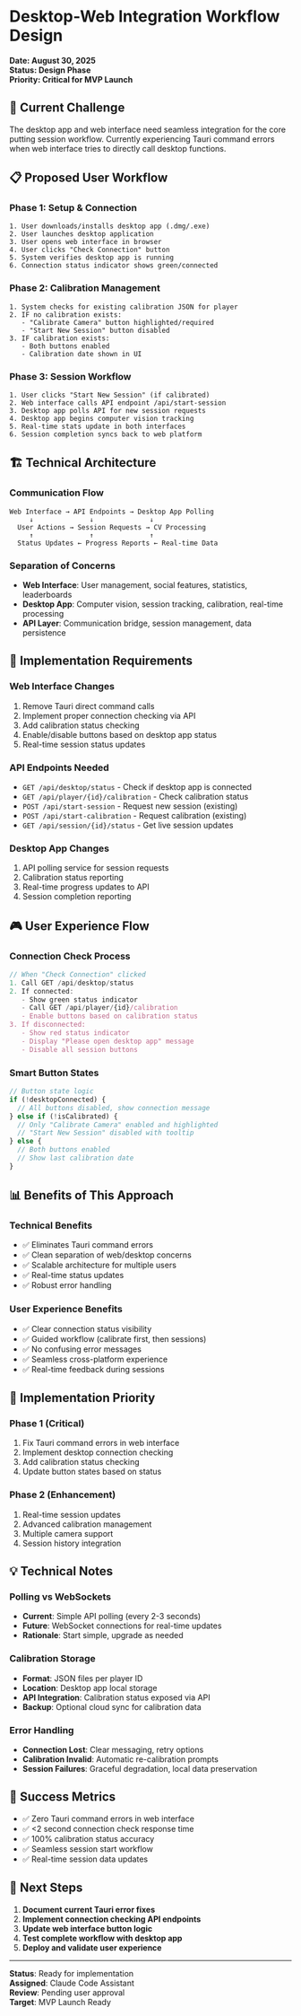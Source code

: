 # Desktop-Web Integration Workflow Design
**Date: August 30, 2025**  
**Status: Design Phase**  
**Priority: Critical for MVP Launch**

## 🎯 Current Challenge

The desktop app and web interface need seamless integration for the core putting session workflow. Currently experiencing Tauri command errors when web interface tries to directly call desktop functions.

## 📋 Proposed User Workflow

### **Phase 1: Setup & Connection**
```
1. User downloads/installs desktop app (.dmg/.exe)
2. User launches desktop application 
3. User opens web interface in browser
4. User clicks "Check Connection" button
5. System verifies desktop app is running
6. Connection status indicator shows green/connected
```

### **Phase 2: Calibration Management**
```
1. System checks for existing calibration JSON for player
2. IF no calibration exists:
   - "Calibrate Camera" button highlighted/required
   - "Start New Session" button disabled
3. IF calibration exists:
   - Both buttons enabled
   - Calibration date shown in UI
```

### **Phase 3: Session Workflow**
```
1. User clicks "Start New Session" (if calibrated)
2. Web interface calls API endpoint /api/start-session
3. Desktop app polls API for new session requests
4. Desktop app begins computer vision tracking
5. Real-time stats update in both interfaces
6. Session completion syncs back to web platform
```

## 🏗️ Technical Architecture

### **Communication Flow**
```
Web Interface → API Endpoints → Desktop App Polling
     ↓              ↓              ↓
  User Actions → Session Requests → CV Processing
     ↑              ↑              ↑
  Status Updates ← Progress Reports ← Real-time Data
```

### **Separation of Concerns**
- **Web Interface**: User management, social features, statistics, leaderboards
- **Desktop App**: Computer vision, session tracking, calibration, real-time processing
- **API Layer**: Communication bridge, session management, data persistence

## 🔧 Implementation Requirements

### **Web Interface Changes**
1. Remove Tauri direct command calls
2. Implement proper connection checking via API
3. Add calibration status checking
4. Enable/disable buttons based on desktop app status
5. Real-time session status updates

### **API Endpoints Needed**
- `GET /api/desktop/status` - Check if desktop app is connected
- `GET /api/player/{id}/calibration` - Check calibration status
- `POST /api/start-session` - Request new session (existing)
- `POST /api/start-calibration` - Request calibration (existing)
- `GET /api/session/{id}/status` - Get live session updates

### **Desktop App Changes**
1. API polling service for session requests
2. Calibration status reporting
3. Real-time progress updates to API
4. Session completion reporting

## 🎮 User Experience Flow

### **Connection Check Process**
```javascript
// When "Check Connection" clicked
1. Call GET /api/desktop/status
2. If connected:
   - Show green status indicator
   - Call GET /api/player/{id}/calibration
   - Enable buttons based on calibration status
3. If disconnected:
   - Show red status indicator
   - Display "Please open desktop app" message
   - Disable all session buttons
```

### **Smart Button States**
```javascript
// Button state logic
if (!desktopConnected) {
  // All buttons disabled, show connection message
} else if (!isCalibrated) {
  // Only "Calibrate Camera" enabled and highlighted
  // "Start New Session" disabled with tooltip
} else {
  // Both buttons enabled
  // Show last calibration date
}
```

## 📊 Benefits of This Approach

### **Technical Benefits**
- ✅ Eliminates Tauri command errors
- ✅ Clean separation of web/desktop concerns
- ✅ Scalable architecture for multiple users
- ✅ Real-time status updates
- ✅ Robust error handling

### **User Experience Benefits**
- ✅ Clear connection status visibility
- ✅ Guided workflow (calibrate first, then sessions)
- ✅ No confusing error messages
- ✅ Seamless cross-platform experience
- ✅ Real-time feedback during sessions

## 🚀 Implementation Priority

### **Phase 1 (Critical)**
1. Fix Tauri command errors in web interface
2. Implement desktop connection checking
3. Add calibration status checking
4. Update button states based on status

### **Phase 2 (Enhancement)**
1. Real-time session updates
2. Advanced calibration management
3. Multiple camera support
4. Session history integration

## 💡 Technical Notes

### **Polling vs WebSockets**
- **Current**: Simple API polling (every 2-3 seconds)
- **Future**: WebSocket connections for real-time updates
- **Rationale**: Start simple, upgrade as needed

### **Calibration Storage**
- **Format**: JSON files per player ID
- **Location**: Desktop app local storage
- **API Integration**: Calibration status exposed via API
- **Backup**: Optional cloud sync for calibration data

### **Error Handling**
- **Connection Lost**: Clear messaging, retry options
- **Calibration Invalid**: Automatic re-calibration prompts
- **Session Failures**: Graceful degradation, local data preservation

## 🎯 Success Metrics

- ✅ Zero Tauri command errors in web interface
- ✅ <2 second connection check response time
- ✅ 100% calibration status accuracy
- ✅ Seamless session start workflow
- ✅ Real-time session data updates

## 📝 Next Steps

1. **Document current Tauri error fixes**
2. **Implement connection checking API endpoints**
3. **Update web interface button logic**
4. **Test complete workflow with desktop app**
5. **Deploy and validate user experience**

---

**Status**: Ready for implementation  
**Assigned**: Claude Code Assistant  
**Review**: Pending user approval  
**Target**: MVP Launch Ready